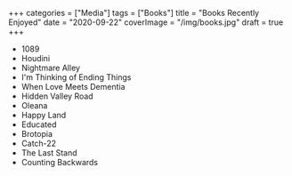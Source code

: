 +++
categories = ["Media"]
tags = ["Books"]
title = "Books Recently Enjoyed"
date = "2020-09-22"
coverImage = "/img/books.jpg"
draft = true
+++

- 1089
- Houdini
- Nightmare Alley
- I'm Thinking of Ending Things
- When Love Meets Dementia
- Hidden Valley Road
- Oleana
- Happy Land
- Educated
- Brotopia
- Catch-22
- The Last Stand
- Counting Backwards

 
